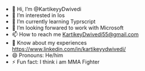 - 👋 Hi, I’m @KartikeyyDwivedi
- 👀 I’m interested in Ios
- 🌱 I’m currently learning Typrscript
- 💞️ I’m looking forwared to work with Microsoft
- 📫 How to reach me KartikeyDwivedi55@gmail.com
- 📄 Know about my experiences https://www.linkedin.com/in/kartikeyydwivedi/
- 😄 Pronouns: He/him
- ⚡ Fun fact: I think i am MMA Fighter

